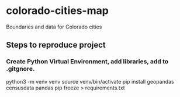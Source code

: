 # colorado-cities-map
Boundaries and data for Colorado cities

## Steps to reproduce project

### Create Python Virtual Environment, add libraries, add to .gitgnore.

python3 -m venv venv
source venv/bin/activate
pip install geopandas censusdata pandas
pip freeze > requirements.txt
